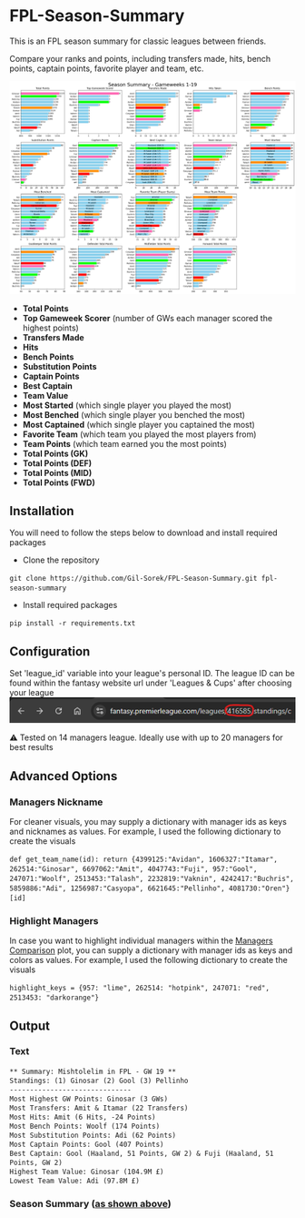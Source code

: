 # FPL-Season-Summary
 
This is an FPL season summary for classic leagues between friends.

Compare your ranks and points, including transfers made, hits, bench points, captain points, favorite player and team, etc.

![Season Summary](images/Season_Summary_GW19.png)

- **Total Points**
- **Top Gameweek Scorer** (number of GWs each manager scored the highest points)
- **Transfers Made**
- **Hits**
- **Bench Points**
- **Substitution Points**
- **Captain Points**
- **Best Captain**
- **Team Value**
- **Most Started** (which single player you played the most)
- **Most Benched** (which single player you benched the most)
- **Most Captained** (which single player you captained the most)
- **Favorite Team** (which team you played the most players from)
- **Team Points** (which team earned you the most points)
- **Total Points (GK)**
- **Total Points (DEF)**
- **Total Points (MID)**
- **Total Points (FWD)**

## Installation
You will need to follow the steps below to download and install required packages

- Clone the repository

`git clone https://github.com/Gil-Sorek/FPL-Season-Summary.git fpl-season-summary`

- Install required packages

`pip install -r requirements.txt`

## Configuration
Set 'league_id' variable into your league's personal ID.
The league ID can be found within the fantasy website url under 'Leagues & Cups' after choosing your league
![League ID](images/league_id.png)
<p>⚠️ Tested on 14 managers league. Ideally use with up to 20 managers for best results</p>

## Advanced Options
### Managers Nickname
For cleaner visuals, you may supply a dictionary with manager ids as keys and nicknames as values.
For example, I used the following dictionary to create the visuals

`def get_team_name(id): return {4399125:"Avidan", 1606327:"Itamar", 262514:"Ginosar", 6697062:"Amit", 4047743:"Fuji", 957:"Gool", 247071:"Woolf", 2513453:"Talash", 2232819:"Vaknin", 4242417:"Buchris", 5859886:"Adi", 1256987:"Casyopa", 6621645:"Pellinho", 4081730:"Oren"}[id]`

### Highlight Managers
In case you want to highlight individual managers within the [Managers Comparison](#fpl-league-summary) plot,
you can supply a dictionary with manager ids as keys and colors as values.
For example, I used the following dictionary to create the visuals

`highlight_keys = {957: "lime", 262514: "hotpink", 247071: "red", 2513453: "darkorange"}`

## Output
### Text
```
** Summary: Mishtolelim in FPL - GW 19 **
Standings: (1) Ginosar (2) Gool (3) Pellinho
------------------------------
Most Highest GW Points: Ginosar (3 GWs)
Most Transfers: Amit & Itamar (22 Transfers)
Most Hits: Amit (6 Hits, -24 Points)
Most Bench Points: Woolf (174 Points)
Most Substitution Points: Adi (62 Points)
Most Captain Points: Gool (407 Points)
Best Captain: Gool (Haaland, 51 Points, GW 2) & Fuji (Haaland, 51 Points, GW 2)
Highest Team Value: Ginosar (104.9M £)
Lowest Team Value: Adi (97.8M £)
```

### Season Summary ([as shown above](#fpl-season-summary))
